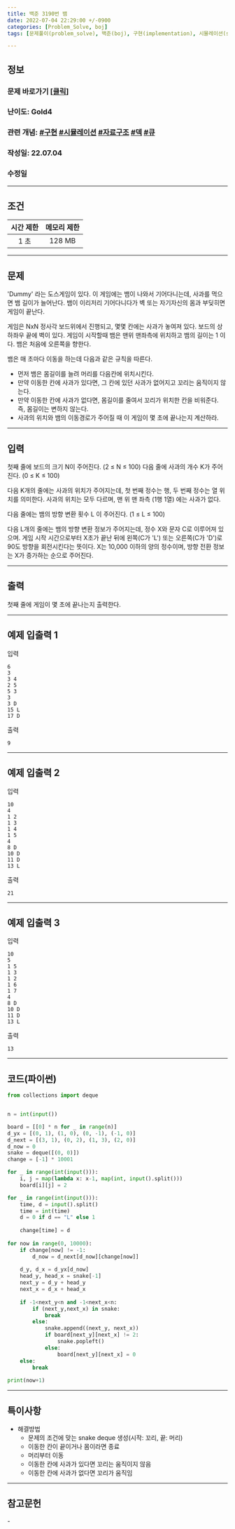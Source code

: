```yaml
---
title: 백준 3190번 뱀
date: 2022-07-04 22:29:00 +/-0900
categories: [Problem_Solve, boj]
tags: [문제풀이(problem_solve), 백준(boj), 구현(implementation), 시뮬레이션(simulation), 자료구조(data_structure), 덱(deque), 큐(queue)]

---
```

## 정보
### 문제 바로가기 [[클릭](https://www.acmicpc.net/problem/3190)]
### 난이도: Gold4
### 관련 개념: [#구현](https://www.acmicpc.net/problemset?sort=ac_desc&algo=102) [#시뮬레이션](https://www.acmicpc.net/problemset?sort=ac_desc&algo=141) [#자료구조](https://www.acmicpc.net/problemset?sort=ac_desc&algo=175) [#덱](https://www.acmicpc.net/problemset?sort=ac_desc&algo=73) [#큐](https://www.acmicpc.net/problemset?sort=ac_desc&algo=72)
### 작성일: 22.07.04
### 수정일

---
## 조건

시간 제한|메모리 제한
:---:|:---:
1 초|128 MB

---
## 문제
 'Dummy' 라는 도스게임이 있다. 이 게임에는 뱀이 나와서 기어다니는데, 사과를 먹으면 뱀 길이가 늘어난다. 뱀이 이리저리 기어다니다가 벽 또는 자기자신의 몸과 부딪히면 게임이 끝난다.

게임은 NxN 정사각 보드위에서 진행되고, 몇몇 칸에는 사과가 놓여져 있다. 보드의 상하좌우 끝에 벽이 있다. 게임이 시작할때 뱀은 맨위 맨좌측에 위치하고 뱀의 길이는 1 이다. 뱀은 처음에 오른쪽을 향한다.

뱀은 매 초마다 이동을 하는데 다음과 같은 규칙을 따른다.

- 먼저 뱀은 몸길이를 늘려 머리를 다음칸에 위치시킨다.
- 만약 이동한 칸에 사과가 있다면, 그 칸에 있던 사과가 없어지고 꼬리는 움직이지 않는다.
- 만약 이동한 칸에 사과가 없다면, 몸길이를 줄여서 꼬리가 위치한 칸을 비워준다. 즉, 몸길이는 변하지 않는다.
- 사과의 위치와 뱀의 이동경로가 주어질 때 이 게임이 몇 초에 끝나는지 계산하라.

---
## 입력
첫째 줄에 보드의 크기 N이 주어진다. (2 ≤ N ≤ 100) 다음 줄에 사과의 개수 K가 주어진다. (0 ≤ K ≤ 100)

다음 K개의 줄에는 사과의 위치가 주어지는데, 첫 번째 정수는 행, 두 번째 정수는 열 위치를 의미한다. 사과의 위치는 모두 다르며, 맨 위 맨 좌측 (1행 1열) 에는 사과가 없다.

다음 줄에는 뱀의 방향 변환 횟수 L 이 주어진다. (1 ≤ L ≤ 100)

다음 L개의 줄에는 뱀의 방향 변환 정보가 주어지는데,  정수 X와 문자 C로 이루어져 있으며. 게임 시작 시간으로부터 X초가 끝난 뒤에 왼쪽(C가 'L') 또는 오른쪽(C가 'D')로 90도 방향을 회전시킨다는 뜻이다. X는 10,000 이하의 양의 정수이며, 방향 전환 정보는 X가 증가하는 순으로 주어진다.

---
## 출력
첫째 줄에 게임이 몇 초에 끝나는지 출력한다.

---
## 예제 입출력 1
입력
```
6
3
3 4
2 5
5 3
3
3 D
15 L
17 D
```

출력
```
9
```

---
## 예제 입출력 2
입력
```
10
4
1 2
1 3
1 4
1 5
4
8 D
10 D
11 D
13 L
```

출력
```
21
```

---
## 예제 입출력 3
입력
```
10
5
1 5
1 3
1 2
1 6
1 7
4
8 D
10 D
11 D
13 L
```

출력
```
13
```

---
## 코드(파이썬)
```python
from collections import deque


n = int(input())

board = [[0] * n for _ in range(n)]
d_yx = [(0, 1), (1, 0), (0, -1), (-1, 0)]
d_next = [(3, 1), (0, 2), (1, 3), (2, 0)]
d_now = 0
snake = deque([(0, 0)])
change = [-1] * 10001

for _ in range(int(input())):
    i, j = map(lambda x: x-1, map(int, input().split()))
    board[i][j] = 2

for _ in range(int(input())):
    time, d = input().split()
    time = int(time)
    d = 0 if d == "L" else 1
    
    change[time] = d
    
for now in range(0, 10000):
    if change[now] != -1:
        d_now = d_next[d_now][change[now]]
    
    d_y, d_x = d_yx[d_now]
    head_y, head_x = snake[-1]
    next_y = d_y + head_y
    next_x = d_x + head_x
    
    if -1<next_y<n and -1<next_x<n:
        if (next_y,next_x) in snake:
            break
        else:
            snake.append((next_y, next_x))
            if board[next_y][next_x] != 2:
                snake.popleft()
            else:
                board[next_y][next_x] = 0
    else:
        break
        
print(now+1)

```

---
## 특이사항
- 해결방법
  - 문제의 조건에 맞는 snake deque 생성(시작: 꼬리, 끝: 머리)
  - 이동한 칸이 끝이거나 몸이라면 종료
  - 머리부터 이동
  - 이동한 칸에 사과가 있다면 꼬리는 움직이지 않음
  - 이동한 칸에 사과가 없다면 꼬리가 움직임

---
## 참고문헌
\-
